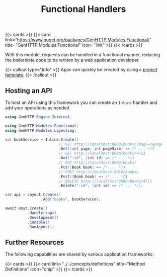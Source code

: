 ﻿---
title: Functional Handlers
description: Respond to HTTP requests in a functional manner with no boiler code.
weight: 2
cascade:
  type: docs
---

{{< cards >}}
{{< card link="https://www.nuget.org/packages/GenHTTP.Modules.Functional/" title="GenHTTP.Modules.Functional" icon="link" >}}
{{< /cards >}}

With this module, requests can be handled in a functional manner, reducing
the boilerplate code to be written by a web application developer.

{{< callout type="info" >}}
Apps can quickly be created by using a [project template](../../templates/).
{{< /callout >}}

## Hosting an API

To host an API using this framework you can create an `Inline` handler and add
your operations as needed. 

```csharp
using GenHTTP.Engine.Internal;

using GenHTTP.Modules.Functional;
using GenHTTP.Modules.Layouting;

var bookService = Inline.Create()                        
                        // GET http://localhost:8080/books/?page=1&pageSize=20
                        .Get((int page, int pageSize) => /* ... */)
                        // GET http://localhost:8080/books/4711
                        .Get(":id", (int id) => /* ... */) 
                        // PUT http://localhost:8080/books/
                        .Put((Book book) => /* ... */) 
                        // POST http://localhost:8080/books/
                        .Post((Book book) => /* ... */) 
                        // DELETE http://localhost:8080/books/4711
                        .Delete(":id", (int id) => /* ... */); 

var api = Layout.Create()
                .Add("books", bookService);

await Host.Create()
          .Handler(api)
          .Development()
          .Console()
          .RunAsync();
```

## Further Resources

The following capabilities are shared by various application frameworks:

{{< cards >}}
{{< card link="../../concepts/definitions" title="Method Definitions" icon="chip" >}}
{{< /cards >}}
